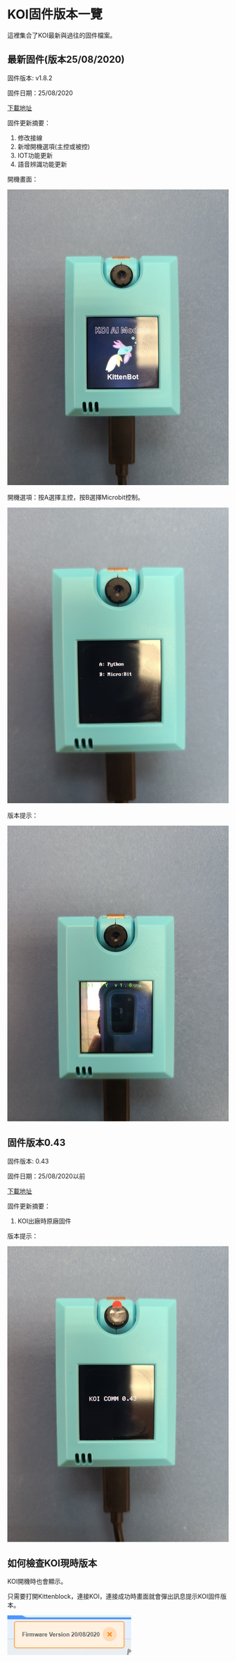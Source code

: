 # **KOI固件版本一覽**

這裡集合了KOI最新與過往的固件檔案。

## 最新固件(版本25/08/2020)

固件版本: v1.8.2

固件日期：25/08/2020

[下載地址](http://bit.ly/KOIFW20200825)

固件更新摘要：

1. 修改接線
2. 新增開機選項(主控或被控)
3. IOT功能更新
4. 語音辨識功能更新

開機畫面：

![](./images/25081.jpg)

開機選項：按A選擇主控，按B選擇Microbit控制。

![](./images/25082.jpg)

版本提示：

![](./images/25083.jpg)

## 固件版本0.43

固件版本: 0.43

固件日期：25/08/2020以前

[下載地址](http://bit.ly/KOIFW043)

固件更新摘要：

1. KOI出廠時原廠固件

版本提示：

![](./images/043.jpg)

## 如何檢查KOI現時版本

KOI開機時也會顯示。

只需要打開Kittenblock，連接KOI，連接成功時畫面就會彈出訊息提示KOI固件版本。

![](./images/kb8.png)